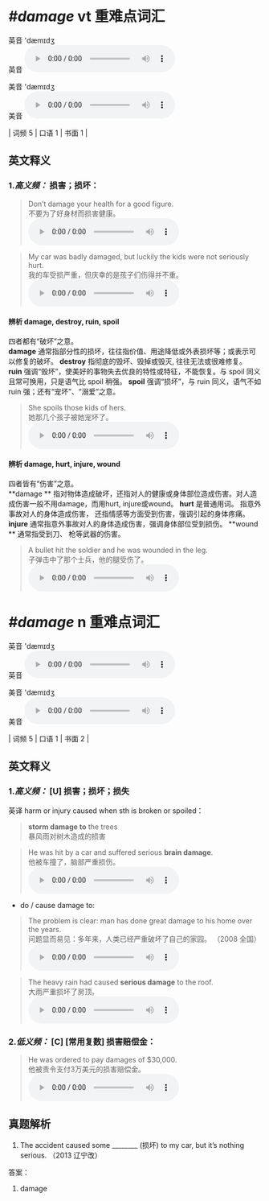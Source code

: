 # ***\#damage*** vt  重难点词汇
英音 'dæmɪdʒ  
英音
<audio src="./media/damage-B.aac" controls="controls"></audio>

美音 'dæmɪdʒ  
美音
<audio src="./media/damage.aac" controls="controls"></audio>



| 词频 5 | 口语 1 | 书面 1 |  

英文释义
---
### 1.*高义频：* **损害；损坏：**  

 > Don’t damage your health for a good figure.  
 > 不要为了好身材而损害健康。    
<audio src="./media/damage-5.aac" controls="controls"></audio>

 > My car was badly damaged, but luckily the kids were not seriously hurt.  
 > 我的车受损严重，但庆幸的是孩子们伤得并不重。    
<audio src="./media/damage-6.aac" controls="controls"></audio>

#### 辨析 damage, destroy, ruin, spoil
四者都有“破坏”之意。  
**damage** 通常指部分性的损坏，往往指价值、用途降低或外表损坏等；或表示可以修复的破坏。
**destroy** 指彻底的毁坏、毁掉或毁灭, 往往无法或很难修复。
**ruin** 强调“毁坏”，使美好的事物失去优良的特性或特征，不能恢复。与 spoil 同义且常可换用，只是语气比 spoil 稍强。
**spoil** 强调“损坏”，与 ruin 同义，语气不如 ruin 强；还有“宠坏”、“溺爱”之意。
 > She spoils those kids of hers.   
 > 她那几个孩子被她宠坏了。    
<audio src="./media/damage-11.aac" controls="controls"></audio>


#### 辨析 damage, hurt, injure, wound
四者皆有“伤害”之意。  
**damage ** 指对物体造成破坏，还指对人的健康或身体部位造成伤害。对人造成伤害一般不用damage，而用hurt, injure或wound。
**hurt** 是普通用词。 指意外事故对人的身体造成伤害， 还指情感等方面受到伤害，强调引起的身体疼痛。
**injure** 通常指意外事故对人的身体造成伤害，强调身体部位受到损伤。
**wound ** 通常指受到刀、 枪等武器的伤害。
 > A bullet hit the soldier and he was wounded in the leg.  
 > 子弹击中了那个士兵，他的腿受伤了。    
<audio src="./media/wound-517_AAC.aac" controls="controls"></audio>



# ***\#damage*** n  重难点词汇
英音 'dæmɪdʒ  
英音
<audio src="./media/damage-B.aac" controls="controls"></audio>

美音 'dæmɪdʒ  
美音
<audio src="./media/damage.aac" controls="controls"></audio>



| 词频 5 | 口语 1 | 书面 2 |  

英文释义
---
### 1.*高义频：* **[U] 损害；损坏；损失**  
英译 harm or injury caused when sth is broken or spoiled：

 > **storm damage to** the trees  
 > 暴风雨对树木造成的损害    

 > He was hit by a car and suffered serious **brain damage**.   
 > 他被车撞了，脑部严重损伤。    
<audio src="./media/damage-1.aac" controls="controls"></audio>

- do / cause damage to:

 > The problem is clear: man has done great damage to his home over the years.  
 > 问题显而易见：多年来，人类已经严重破坏了自己的家园。  （2008 全国）  
<audio src="./media/damage-2.aac" controls="controls"></audio>

 > The heavy rain had caused **serious damage** to the roof.  
 > 大雨严重损坏了房顶。    
<audio src="./media/damage-3.aac" controls="controls"></audio>

### 2.*低义频：* **[C] [常用复数] 损害赔偿金：**  

 > He was ordered to pay damages of $30,000.  
 > 他被责令支付3万美元的损害赔偿金。    
<audio src="./media/damage-4.aac" controls="controls"></audio>


真题解析
---
1. The accident caused some ________ (损坏) to my car, but it’s nothing serious.  （2013 辽宁改）  

答案：
1. damage  

